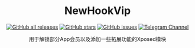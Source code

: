 <div align="center">
<h1>NewHookVip</h1>

<a href="https://github.com/Xposed-Modules-Repo/top.hookvip.pro/releases"><img alt="GitHub all releases" src="https://img.shields.io/github/downloads/Xposed-Modules-Repo/top.hookvip.pro/total?label=Downloads"></a>
<a href="https://github.com/Xposed-Modules-Repo/top.hookvip.pro/stargazers"><img alt="GitHub stars" src="https://img.shields.io/github/stars/Xposed-Modules-Repo/top.hookvip.pro?label=stars"></a>
<a href="https://github.com/Xposed-Modules-Repo/top.hookvip.pro/releases/latest"><img alt="GitHub issues" src="https://img.shields.io/github/v/release/Xposed-Modules-Repo/top.hookvip.pro"></a>
<a href="https://t.me/HookVipCl"><img alt="Telegram Channel" src="https://img.shields.io/badge/Telegram-频道-blue.svg?logo=telegram"></a>
<p>用于解锁部分App会员以及添加一些拓展功能的Xposed模块</p>
</div>

